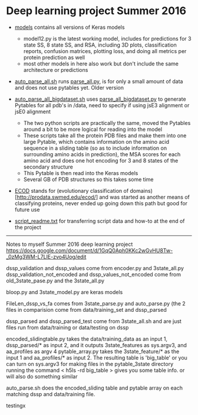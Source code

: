 # Deep learning project Summer 2016


* [models](https://github.com/semccomas/DL_proj16/tree/master/models) contains all versions of Keras models
   * model12.py is the latest working model, includes for predictions for 3 state SS, 8 state SS, and RSA, including 3D plots, classification reports, confusion matrices, plotting loss, and doing all metrics per protein prediction as well
   * most other models in here also work but don't include the same architecture or predictions

* [auto_parse_all.sh](https://github.com/semccomas/DL_proj16/blob/master/auto_parse_all.sh) runs [parse_all.py](https://github.com/semccomas/DL_proj16/blob/master/parse_all.py), is for only a small amount of data and does not use pytables yet. Older version

* [auto_parse_all_bigdataset.sh](https://github.com/semccomas/DL_proj16/blob/master/auto_parse_all_bigdataset.sh) uses [parse_all_bigdataset.py](https://github.com/semccomas/DL_proj16/blob/master/parse_all_bigdataset.py) to generate Pytables for all pdb's in /data, need to specify if using jsE3 alignment or jsE0 alignment
   * The two python scripts are practically the same, moved the Pytables around a bit to be more logical for reading into the model
   * These scripts take all the protein PDB files and make them into one large Pytable, which contains information on the amino acid sequence in a sliding table (so as to include information on surrounding amino acids in prediction), the MSA scores for each amino acid and does one hot encoding for 3 and 8 states of the secondary structure
   * This Pytable is then read into the Keras models
   * Several GB of PDB structures so this takes some time

* [ECOD](https://github.com/semccomas/DL_proj16/tree/master/ECOD) stands for (evolutionary classification of domains)[http://prodata.swmed.edu/ecod/] and was started as another means of classifying proteins, never ended up going down this path but good for future use

* [script_readme.txt](https://github.com/semccomas/DL_proj16/blob/master/script_readme.txt) for transferring script data and how-to at the end of the project




---------
Notes to myself
Summer 2016 deep learning project 
https://docs.google.com/document/d/1GqQ0Aph0KKc2wGvHU8Tw-_0zMg3WM-L7LIE-zvo4Uog/edit


dssp_validation and dssp_values come from encoder.py and 3state_all.py
dssp_validation_not_encoded and dssp_values_not_encoded come from old_3state_pase.py and the 3state_all.py

bloop.py and 3state_model.py are keras models

FileLen_dssp_vs_fa comes from 3state_parse.py and auto_parse.py
(the 2 files in comparision come from data/training_set and dssp_parsed 

dssp_parsed and dssp_parsed_test come from 3state_all.sh and are just files run from data/training or data/testing on dssp


encoded_slidingtable.py takes the data/training_data as an input 1, dssp_parsed/* as input 2, and it outputs 3state_features as sys.argv3, and aa_profiles as argv 4
pytable_array.py takes the 3state_feature/* as the input 1 and aa_profiles/* as input 2. The resulting table is 'big_table' or you can turn on sys.argv3 for making files in the pytable_3state directory
		 running the command < h5ls -rd big_table > gives you some table info. <ptdump big_table> or <pttree big_table> will also do something similar

auto_parse.sh does the encoded_sliding table and pytable array on each matching dssp and data/training file. 

testingx